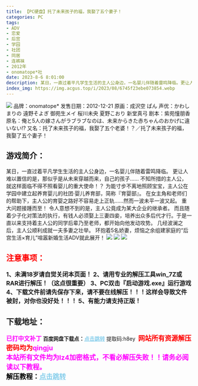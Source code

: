 ```yaml
---
title: 【PC硬盘】托了未来孩子的福，我娶了五个妻子！
categories: PC
tags:
- ADV
- 恋爱
- 后宫
- 学园
- 社团
- 同居
- 连裤袜
- 2012年
- onomatope*社
date: 2023-8-6 8:01:00
description: 某日，一直过着平凡学生生活的主人公身边，一名婴儿伴随着雷鸣降临。更让人难以置信的是，那似乎是从未来穿越而来，自己的孩子……不知所措的主人公，就这样面临不得不照看婴儿的重大使命！？为能寸步不离地照顾宝宝，主人公在学园中建立起养育婴儿的社团·婴儿养育部，简称『育婴部』。在女主角和老师们的帮助下，主人公的育婴之路好不容易走上正轨……然而一波未平一波又起。
index_img: https://img.acgus.top/i/2023/08/6745f23ebe073854.webp
---
```

![](https://img.acgus.top/i/2023/08/6745f23ebe073854.webp)
品牌：onomatope*
发售日期：2012-12-21
原画：成沢空 ぱん
声优：かわしまりの 遠野そよぎ 御苑生メイ 桜川未央 夏野こおり 新堂真弓
剧本：紫苑憧朋香
原名：俺と5人の嫁さんがラブラブなのは、未来からきた赤ちゃんのおかげに違いない!?
又名：托了未来孩子的福，我娶了五个老婆！？／托了未来孩子的福，我娶了五个妻子！

## 游戏简介：
某日，一直过着平凡学生生活的主人公身边，一名婴儿伴随着雷鸣降临。
更让人难以置信的是，那似乎是从未来穿越而来，自己的孩子……
不知所措的主人公，就这样面临不得不照看婴儿的重大使命！？
为能寸步不离地照顾宝宝，主人公在学园中建立起养育婴儿的社团·婴儿养育部，简称『育婴部』。
在女主角和老师们的帮助下，主人公的育婴之路好不容易走上正轨……然而一波未平一波又起。
重大问题接踵而至！
令人意想不到的是，主人公竟成为某大企业的继承者。
而且随着少子化对策法的执行，有钱人必须娶上三妻四妾，培养出众多后代才行。于是一直以来支持着主人公的同学后辈乃至老师，都开始向他发动攻势。
几经波澜之后，主人公顺利成就一夫多妻之壮举。
环抱着5名娇妻，烦恼之余组建家庭的“后宫生活×育儿”喧嚣新婚生活ADV就此展开！
![](https://img.acgus.top/i/2023/08/2c2db42782073900.webp)
![](https://img.acgus.top/i/2023/08/946b2d53bc073857.webp)
![](https://img.acgus.top/i/2023/08/ea0dbc0292073856.webp)





## <font color=#FF0000 >注意事项：</font>
<font size=3><b>1、未满18岁请自觉关闭本页面！
2、请用专业的解压工具win_7Z或RAR进行解压！（这点很重要）
3、PC双击『启动游戏.exe』运行游戏
4、下载文件前请先保存下来，请不要在线解压！！！这样会导致文件被封，对你也没好处！！！
5、有能力请支持正版！</b></font>

## 下载地址：
<font color=#FF00FF size=3><b>已打中文补丁</b></font>
<b>百度网盘下载点：</b><a href="https://pan.baidu.com/s/1UlwEQROPByQrYbYF87xMOg?pwd=h8ey" style="color: #87CEEB;"><b>点击跳转</b></a> 提取码:h8ey
<a style="padding: 0" href="https://post.qingju.org/AD/"><img style="max-width:100%" src="https://img.acgus.top/i/2024/07/478f689b8021d8d499ab43d21acf137a.gif" alt=""></a>
<b><font color=#FF0000 size=4>网站所有资源解压密码均为</b></font><b><font color=#FF00FF size=4>qingju</font><font color=#FF0000 ></font></b><br><b><font color=#FF00FF size=4>本站所有文件均为lz4加密格式，不看必解压失败！！请务必阅读以下教程。</b></font><br><b><font color=#000 size=4>解压教程：</b><a href="https://post.qingju.org/tutorial/000/" style="color: #87CEEB;"><b>点击跳转</b></a>

